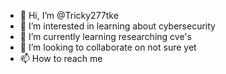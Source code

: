 - 👋 Hi, I’m @Tricky277tke
- 👀 I’m interested in learning about cybersecurity
- 🌱 I’m currently learning researching cve's
- 💞️ I’m looking to collaborate on not sure yet
- 📫 How to reach me 

<!---
Tricky277tke/Tricky277tke is a ✨ special ✨ repository because its `README.md` (this file) appears on your GitHub profile.
You can click the Preview link to take a look at your changes.
--->
